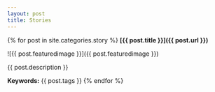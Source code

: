 ```yaml
---
layout: post
title: Stories
---
```


{% for post in site.categories.story %}
**[{{ post.title }}]({{ post.url }})**

![{{ post.featuredimage }}]({{ post.featuredimage }})

{{ post.description }}

**Keywords:** {{ post.tags }}
{% endfor %}